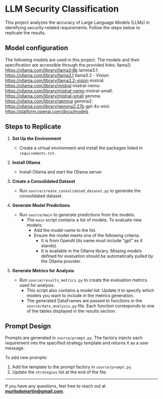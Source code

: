 # LLM Security Classification

This project analyzes the accuracy of Large Language Models (LLMs) in identifying security-related requirements. Follow the steps below to replicate the results.

## Model configuration
The following models are used in this project. The models and their specification are accessible through the provided links:
llama3: https://ollama.com/library/llama3:8b
lamma3.1: https://ollama.com/library/llama3.1
llama3.2 - Vision: https://ollama.com/library/llama3.2-vision
mistral: https://ollama.com/library/mistral
mistral-nemo: https://ollama.com/library/mistral-nemo
mistral-small: https://ollama.com/library/mistral-small
gemma: https://ollama.com/library/gemma
gemma2: https://ollama.com/library/gemma2:27b
gpt-4o mini: https://platform.openai.com/docs/models


## Steps to Replicate

1. **Set Up the Environment**  
   - Create a virtual environment and install the packages listed in `requirements.txt`.

2. **Install Ollama**  
   - Install Ollama and start the Ollama server.

3. **Create a Consolidated Dataset**  
   - Run `source/create_consolidated_dataset.py` to generate the consolidated dataset.

4. **Generate Model Predictions**  
   - Run `source/main` to generate predictions from the models.
     - The `main` script contains a list of models. To evaluate new models:
       - Add the model name to the list. 
       - Ensure the model meets one of the following criteria:
         - It is from OpenAI (its name must include "gpt" as it stands).
         - It is available in the Ollama library. Missing models defined for evaluation should be automatically pulled by the Ollama provider.

5. **Generate Metrics for Analysis**  
   - Run `source/results_metrics.py` to create the evaluation metrics used for analysis.
     - This script also contains a model list. Update it to specify which models you want to include in the metrics generation.
     - The generated DataFrames are passed to functions in the `source/data_analysis.py` file. Each function corresponds to one of the tables displayed in the results section.

## Prompt Design
Prompts are generated in `source/prompt.py`. The factory injects each requirement into the specified strategy template and returns it as a user message.  

To add new prompts:
1. Add the template to the prompt factory in `source/prompt.py`.
2. Update the `strategies` list at the end of the file.

---

If you have any questions, feel free to reach out at **murilodsmartin@gmail.com**.

